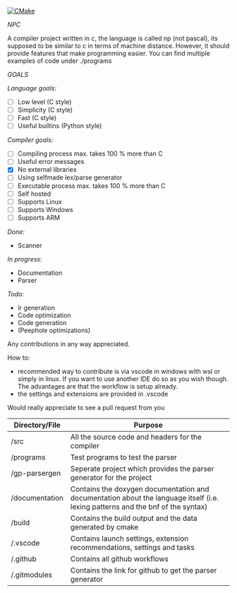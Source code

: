 [![CMake](https://github.com/m-heim/Npc/actions/workflows/cmake.yml/badge.svg)](https://github.com/m-heim/Npc/actions/workflows/cmake.yml)

*NPC*

A compiler project written in c, the language is called np (not pascal), its supposed to be similar to c in terms of machine distance. However, it should provide features that make programming easier.
You can find multiple examples of code under ./programs


*GOALS*

*Language goals:*
- [ ] Low level (C style)
- [ ] Simplicity (C style)
- [ ] Fast (C style)
- [ ] Useful builtins (Python style)

*Compiler goals:*
- [ ] Compiling process max. takes 100 % more than C
- [ ] Useful error messages
- [x] No external libraries
- [ ] Using selfmade lex/parse generator
- [ ] Executable process max. takes 100 % more than C
- [ ] Self hosted
- [ ] Supports Linux
- [ ] Supports Windows
- [ ] Supports ARM

*Done:*

- Scanner

*In progress:*
- Documentation
- Parser
  
*Todo:*
- Ir generation
- Code optimization
- Code generation
- (Peephole optimizations)

Any contributions in any way appreciated.

How to:
- recommended way to contribute is via vscode in windows with wsl or simply in linux. If you want to use another IDE do so as you wish though. The advantages are that the workflow is setup already.
- the settings and extensions are provided in .vscode

Would really appreciate to see a pull request from you

| Directory/File | Purpose |
| ---------------|-------- |
| /src           | All the source code and headers for the compiler |
| /programs      | Test programs to test the parser |
| /gp-parsergen  | Seperate project which provides the parser generator for the project |
| /documentation | Contains the doxygen documentation and documentation about the language itself (i.e. lexing patterns and the bnf of the syntax) |
| /build         | Contains the build output and the data generated by cmake |
| /.vscode       | Contains launch settings, extension recommendations, settings and tasks |
| /.github       | Contains all github workflows |
| /.gitmodules   | Contains the link for github to get the parser generator |
